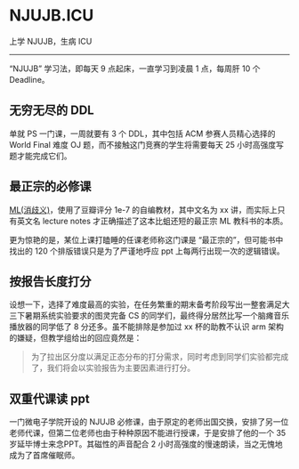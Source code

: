 # NJUJB.ICU

上学 NJUJB，生病 ICU

---

“NJUJB” 学习法，即每天 9 点起床，一直学习到凌晨 1 点，每周肝 10 个 Deadline。

## 无穷无尽的 DDL

单就 PS 一门课，一周就要有 3 个 DDL，其中包括 ACM 参赛人员精心选择的 World Final 难度 OJ 题，而不接触这门竞赛的学生将需要每天 25 小时高强度写题才能完成它们。

## 最正宗的必修课

[ML(消歧义)](https://en.wikipedia.org/wiki/Mathematical_logic)，使用了豆瓣评分 1e-7 的自编教材，其中文名为 xx 讲，而实际上只有英文名 lecture notes 才正确描述了这本比蛆还短的最正宗 ML 教科书的本质。

更为惊艳的是，某位上课打瞌睡的任课老师称这门课是 “最正宗的”，但可能书中找出的 120 个排版错误只是为了严谨地呼应 ppt 上每两行出现一次的逻辑错误。

## 按报告长度打分

设想一下，选择了难度最高的实验，在任务繁重的期末备考阶段写出一整套满足大三下暑期系统实验要求的图灵完备 CS 的同学们，最终得分居然比写一个脑瘫音乐播放器的同学低了 8 分还多。虽不能排除是参加过 xx 杯的助教不认识 arm 架构的嫌疑，但教学组给出的回应竟然是：

> 为了拉出区分度以满足正态分布的打分需求，同时考虑到同学们实验都完成了，我们将会以实验报告为主要因素进行打分。

## 双重代课读 ppt

一门微电子学院开设的 NJUJB 必修课，由于原定的老师出国交换，安排了另一位老师代课，但第二位老师也由于种种原因不能进行授课，于是安排了他的一个 35 岁延毕博士来念PPT。其磁性的声音配合 2 小时高强度的慢速朗读，当之无愧地成为了首席催眠师。



